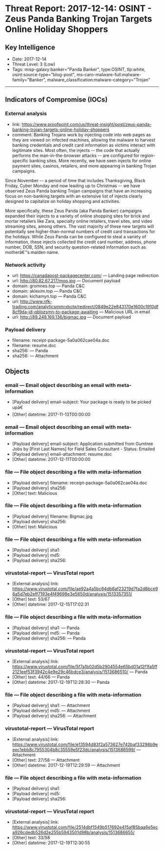 # Threat Report: 2017-12-14: OSINT - Zeus Panda Banking Trojan Targets Online Holiday Shoppers


## Key Intelligence
* Date: 2017-12-14
* Threat Level: 3 (Low)
* Tags: misp-galaxy:banker="Panda Banker", type:OSINT, tlp:white, osint:source-type="blog-post", ms-caro-malware-full:malware-family="Banker", malware_classification:malware-category="Trojan"

---

## Indicators of Compromise (IOCs)
### External analysis
* link: https://www.proofpoint.com/us/threat-insight/post/zeus-panda-banking-trojan-targets-online-holiday-shoppers
* comment: Banking Trojans work by injecting code into web pages as they are viewed on infected machines, allowing the malware to harvest banking credentials and credit card information as victims interact with legitimate sites. Most often, the injects -- the code that actually performs the man-in-the-browser attacks -- are configured for region-specific banking sites. More recently, we have seen injects for online payment sites, casinos, retailers, and more appearing in banking Trojan campaigns.

Since November -- a period of time that includes Thanksgiving, Black Friday, Cyber Monday and now leading up to Christmas -- we have observed Zeus Panda banking Trojan campaigns that have an increasing focus on non-banking targets with an extensive list of injects clearly designed to capitalize on holiday shopping and activities.

More specifically, these Zeus Panda (aka Panda Banker) campaigns expanded their injects to a variety of online shopping sites for brick and mortar retailers like Zara, specialty online retailers, travel sites, and video streaming sites, among others. The vast majority of these new targets will potentially see higher-than-normal numbers of credit card transactions for the holidays. While Zeus Panda can be configured to steal a variety of information, these injects collected the credit card number, address, phone number, DOB, SSN, and security question-related information such as motherâ€™s maiden name.

### Network activity
* url: https://canadapost-packagecenter.com/ — Landing page redirection
* url: http://80.82.67.217/moo.jpg — Document payload
* domain: gromnes.top — Panda C&C
* domain: aklexim.top — Panda C&C
* domain: kichamyn.top — Panda C&C
* url: http://www.nfk-trading.com/analyticsmmrxbctq/redirect/0849e22e843170e1600c1910df8cf9da-id-qblozsmn-to-package-awaiting — Malicious URL in email
* url: http://89.248.169.136/bigmac.jpg — Document payload

### Payload delivery
* filename: receipt-package-5a0a062cae04a.doc
* filename: resume.doc
* sha256: <sha256> — Panda
* sha256: <sha256> — Attachment

## Objects
### email — Email object describing an email with meta-information
* [Payload delivery] email-subject: Your package is ready to be picked upâ€
* [Other] datetime: 2017-11-13T00:00:00

### email — Email object describing an email with meta-information
* [Payload delivery] email-subject: Application submitted from Gumtree Jobs by [First Last Names] for Field Sales Consultant - Status: Emailed
* [Payload delivery] email-attachment: resume.doc
* [Other] datetime: 2017-12-11T00:00:00

### file — File object describing a file with meta-information
* [Payload delivery] filename: receipt-package-5a0a062cae04a.doc
* [Payload delivery] sha256: <sha256>
* [Other] text: Malicious

### file — File object describing a file with meta-information
* [Payload delivery] filename: Bigmac.jpg
* [Payload delivery] sha256: <sha256>
* [Other] text: Malicious

### file — File object describing a file with meta-information
* [Payload delivery] sha1: <sha1>
* [Payload delivery] md5: <md5>
* [Payload delivery] sha256: <sha256>

### virustotal-report — VirusTotal report
* [External analysis] link: https://www.virustotal.com/file/ae92a4a5bc64db6af23219d7fa2d8bce98a5d7eb2eff7193e4f49698e3e5650d/analysis/1513357351/
* [Other] text: 53/67
* [Other] datetime: 2017-12-15T17:02:31

### file — File object describing a file with meta-information
* [Payload delivery] sha1: <sha1> — Panda
* [Payload delivery] md5: <md5> — Panda
* [Payload delivery] sha256: <sha256> — Panda

### virustotal-report — VirusTotal report
* [External analysis] link: https://www.virustotal.com/file/5f7a1b02d5b2904554e65bd01a12f1fa5ff2121eef53f3942c4e9e29c46bdce3/analysis/1513686510/ — Panda
* [Other] text: 44/66 — Panda
* [Other] datetime: 2017-12-19T12:28:30 — Panda

### file — File object describing a file with meta-information
* [Payload delivery] sha1: <sha1> — Attachment
* [Payload delivery] md5: <md5> — Attachment
* [Payload delivery] sha256: <sha256> — Attachment

### virustotal-report — VirusTotal report
* [External analysis] link: https://www.virustotal.com/file/e13594d83f2a573627e742baf33298b9eeec1ebb8c7955304b8c35559e5f23dc/analysis/1513686599/ — Attachment
* [Other] text: 27/58 — Attachment
* [Other] datetime: 2017-12-19T12:29:59 — Attachment

### file — File object describing a file with meta-information
* [Payload delivery] sha1: <sha1>
* [Payload delivery] md5: <md5>
* [Payload delivery] sha256: <sha256>

### virustotal-report — VirusTotal report
* [External analysis] link: https://www.virustotal.com/file/2514dbf1549b517692e415af85baa6e5eca926cdedb526d2e255b5943501d98b/analysis/1513686655/
* [Other] text: 33/58
* [Other] datetime: 2017-12-19T12:30:55
